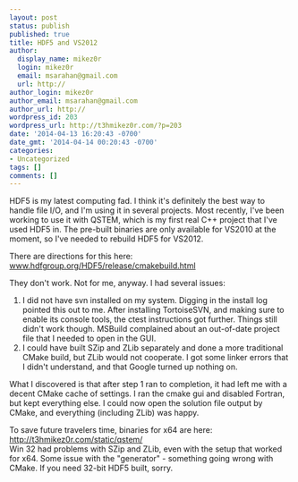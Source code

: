 ```yaml
---
layout: post
status: publish
published: true
title: HDF5 and VS2012
author:
  display_name: mikez0r
  login: mikez0r
  email: msarahan@gmail.com
  url: http://
author_login: mikez0r
author_email: msarahan@gmail.com
author_url: http://
wordpress_id: 203
wordpress_url: http://t3hmikez0r.com/?p=203
date: '2014-04-13 16:20:43 -0700'
date_gmt: '2014-04-14 00:20:43 -0700'
categories:
- Uncategorized
tags: []
comments: []
---
```

<p>HDF5 is my latest computing fad. I think it's definitely the best way to handle file I/O, and I'm using it in several projects. Most recently, I've been working to use it with QSTEM, which is my first real C++ project that I've used HDF5 in. The pre-built binaries are only available for VS2010 at the moment, so I've needed to rebuild HDF5 for VS2012.</p>
<p>There are directions for this here:<br />
<a title="www.hdfgroup.org/HDF5/release/cmakebuild.html" href="www.hdfgroup.org/HDF5/release/cmakebuild.html" target="_blank">www.hdfgroup.org/HDF5/release/cmakebuild.html</a></p>
<p>They don't work. Not for me, anyway. I had several issues:</p>
<ol>
<li>I did not have svn installed on my system. Digging in the install log pointed this out to me. After installing TortoiseSVN, and making sure to enable its console tools, the ctest instructions got further. Things still didn't work though. MSBuild complained about an out-of-date project file that I needed to open in the GUI.</li>
<li>I could have built SZip and ZLib separately and done a more traditional CMake build, but ZLib would not cooperate. I got some linker errors that I didn't understand, and that Google turned up nothing on.</li>
</ol>
<p>What I discovered is that after step 1 ran to completion, it had left me with a decent CMake cache of settings. I ran the cmake gui and disabled Fortran, but kept everything else. I could now open the solution file output by CMake, and everything (including ZLib) was happy.</p>
<p>To save future travelers time, binaries for x64 are here:<br />
<a title="http://t3hmikez0r.com/static/qstem/" href="http://t3hmikez0r.com/static/qstem/" target="_blank">http://t3hmikez0r.com/static/qstem/</a><br />
Win 32 had problems with SZip and ZLib, even with the setup that worked for x64. Some issue with the "generator" - something going wrong with CMake. If you need 32-bit HDF5 built, sorry.</p>
